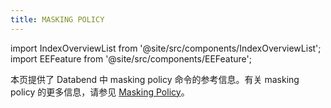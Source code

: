```yaml
---
title: MASKING POLICY
---
```

import IndexOverviewList from '@site/src/components/IndexOverviewList';
import EEFeature from '@site/src/components/EEFeature';

<EEFeature featureName='MASKING POLICY'/>

本页提供了 Databend 中 masking policy 命令的参考信息。有关 masking policy 的更多信息，请参见 [Masking Policy](/guides/security/masking-policy)。

<IndexOverviewList />